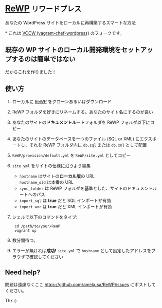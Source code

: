 # [ReWP](https://github.com/amekusa/ReWP) <small>リワードプレス</small>
あなたの WordPress サイトをローカルに再構築するスマートな方法

\* これは [VCCW (vagrant-chef-wordpress)](https://github.com/vccw-team/vccw) のフォークです。

## 既存の WP サイトのローカル開発環境をセットアップするのは簡単ではない
だからこれを作りました！

## 使い方
1. ローカルに [ReWP](https://github.com/amekusa/ReWP) をクローンあるいはダウンロード
2. ReWP フォルダを好きにリネームする。あなたのサイト名にするのが良い
3. あなたのサイトの**ドキュメントルート**フォルダを ReWP フォルダ以下にコピー
4. あなたのサイトのデータベースを一つのファイル (SQL or XML) にエクスポートし、それを ReWP フォルダ内に `db.sql` または `db.xml` として配置
5. `ReWP/provision/default.yml` を `ReWP/site.yml` としてコピー
6. `site.yml` をサイトの仕様に沿うよう編集
    + `hostname` はサイトの**ローカル版**の URL  
    `hostname_old` は本番の URL
    + `sync_folder` は ReWP フォルダを基準とした、サイトのドキュメントルートへのパス
    + `import_sql` は **true** だと SQL インポートが有効
    + `import_wxr` は **true** だと XML インポートが有効
7. シェルで以下のコマンドをタイプ:

        cd /path/to/your/ReWP
        vagrant up
8. 数分間待つ。
9. エラーが無ければ**成功!** `site.yml` で `hostname` として設定したアドレスをブラウザで確認してください

## Need help?
問題は遠慮なくここ <https://github.com/amekusa/ReWP/issues> にポストしてください。

Thx :)
